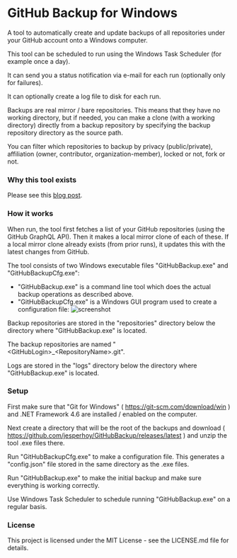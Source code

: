 # GitHub Backup for Windows

A tool to automatically create and update backups of all repositories under your GitHub account onto a Windows computer.

This tool can be scheduled to run using the Windows Task Scheduler (for example once a day).

It can send you a status notification via e-mail for each run (optionally only for failures).

It can optionally create a log file to disk for each run.

Backups are real mirror / bare repositories. This means that they have no working directory,
but if needed, you can make a clone (with a working directory) directly from a backup repository
by specifying the backup repository directory as the source path.

You can filter which repositories to backup by privacy (public/private), affiliation (owner, contributor, organization-member), 
locked or not, fork or not. 

### Why this tool exists

Please see this [blog post](http://jesperhoy.com/p35/github-backup-software-for-windows).

### How it works

When run, the tool first fetches a list of your GitHub repositories (using the GitHub GraphQL API). 
Then it makes a local mirror clone of each of these. If a local mirror clone already exists (from prior runs),
it updates this with the latest changes from GitHub.

The tool consists of two Windows executable files "GitHubBackup.exe" and "GitHubBackupCfg.exe":

- "GitHubBackup.exe" is a command line tool which does the actual backup operations as described above.
- "GitHubBackupCfg.exe" is a Windows GUI program used to create a configuration file: ![screenshot](https://user-images.githubusercontent.com/12099212/31050378-fe9ade00-a648-11e7-94be-fdcbbca8ff8c.png)

Backup repositories are stored in the "repositories" directory below the directory where "GitHubBackup.exe" is located.

The backup repositories are named "&lt;GitHubLogin&gt;_&lt;RepositoryName&gt;.git".

Logs are stored in the "logs" directory below the directory where "GitHubBackup.exe" is located.

### Setup

First make sure that "Git for Windows" ( https://git-scm.com/download/win ) and .NET Framework 4.6 are installed / enabled
on the computer.

Next create a directory that will be the root of the backups and download ( https://github.com/jesperhoy/GitHubBackup/releases/latest )
and unzip the tool .exe files there.

Run "GitHubBackupCfg.exe" to make a configuration file. This generates a "config.json" file stored in the same directory as the .exe files. 

Run "GitHubBackup.exe" to make the initial backup and make sure everything is working correctly.

Use Windows Task Scheduler to schedule running "GitHubBackup.exe" on a regular basis.

### License

This project is licensed under the MIT License - see the LICENSE.md file for details.
